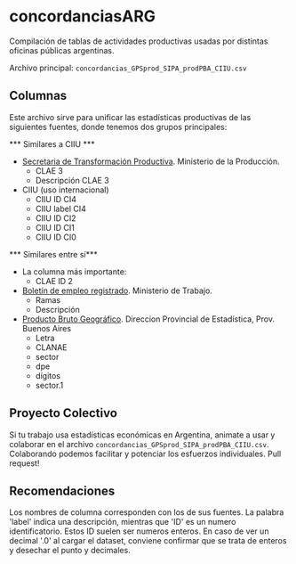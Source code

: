 
# concordanciasARG
Compilación de tablas de actividades productivas usadas por distintas oficinas públicas argentinas.

Archivo principal:
`concordancias_GPSprod_SIPA_prodPBA_CIIU.csv`

## Columnas

Este archivo sirve para unificar las estadísticas productivas de las siguientes fuentes, donde tenemos dos grupos principales:

*** Similares a CIIU ***
* [Secretaria de Transformación Productiva](https://www.produccion.gob.ar/area/secretaria-de-la-transformacion-productiva). Ministerio de la Producción.
    * CLAE 3
    * Descripción CLAE 3
* CIIU (uso internacional)
    * CIIU ID CI4
    * CIIU label CI4
    * CIIU ID CI2
    * CIIU ID CI1
    * CIIU ID CI0

*** Similares entre sí***
* La columna más importante:
    * CLAE ID 2
* [Boletín de empleo registrado](www.trabajo.gob.ar/downloads/estadisticas/oede/nacional_serie_empleo_anual.xlsx). Ministerio de Trabajo.
    * Ramas
    * Descripción 
*  [Producto Bruto Geográfico](http://www.estadistica.ec.gba.gov.ar/dpe/). Direccion Provincial de Estadística, Prov. Buenos Aires
    * Letra 
    * CLANAE 
    * sector 
    * dpe
    * dígitos 
    * sector.1

## Proyecto Colectivo

Si tu trabajo usa estadísticas económicas en Argentina, animate a usar y colaborar en el archivo `concordancias_GPSprod_SIPA_prodPBA_CIIU.csv`. Colaborando podemos facilitar y potenciar los esfuerzos individuales.
Pull request!

## Recomendaciones

Los nombres de columna corresponden con los de sus fuentes. La palabra 'label' indica una descripción, mientras que 'ID' es un numero identificatorio. Estos ID suelen ser numeros enteros. En caso de ver un decimal '.0' al cargar el dataset, conviene confirmar que se trata de enteros y desechar el punto y decimales.
    

